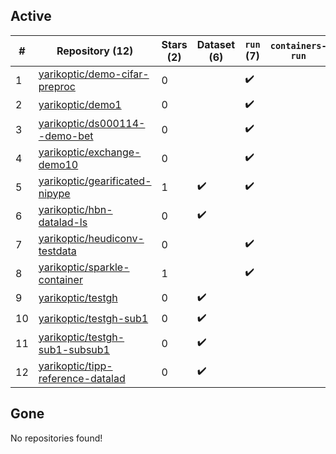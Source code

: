 ## Active
| # | Repository (12) | Stars (2) | Dataset (6) | `run` (7) | `containers-run` |
| --- | --- | --- | --- | --- | --- |
| 1 | [yarikoptic/demo-cifar-preproc](https://github.com/yarikoptic/demo-cifar-preproc) | 0 |  | :heavy_check_mark: |  |
| 2 | [yarikoptic/demo1](https://github.com/yarikoptic/demo1) | 0 |  | :heavy_check_mark: |  |
| 3 | [yarikoptic/ds000114--demo-bet](https://github.com/yarikoptic/ds000114--demo-bet) | 0 |  | :heavy_check_mark: |  |
| 4 | [yarikoptic/exchange-demo10](https://github.com/yarikoptic/exchange-demo10) | 0 |  | :heavy_check_mark: |  |
| 5 | [yarikoptic/gearificated-nipype](https://github.com/yarikoptic/gearificated-nipype) | 1 | :heavy_check_mark: | :heavy_check_mark: |  |
| 6 | [yarikoptic/hbn-datalad-ls](https://github.com/yarikoptic/hbn-datalad-ls) | 0 | :heavy_check_mark: |  |  |
| 7 | [yarikoptic/heudiconv-testdata](https://github.com/yarikoptic/heudiconv-testdata) | 0 |  | :heavy_check_mark: |  |
| 8 | [yarikoptic/sparkle-container](https://github.com/yarikoptic/sparkle-container) | 1 |  | :heavy_check_mark: |  |
| 9 | [yarikoptic/testgh](https://github.com/yarikoptic/testgh) | 0 | :heavy_check_mark: |  |  |
| 10 | [yarikoptic/testgh-sub1](https://github.com/yarikoptic/testgh-sub1) | 0 | :heavy_check_mark: |  |  |
| 11 | [yarikoptic/testgh-sub1-subsub1](https://github.com/yarikoptic/testgh-sub1-subsub1) | 0 | :heavy_check_mark: |  |  |
| 12 | [yarikoptic/tipp-reference-datalad](https://github.com/yarikoptic/tipp-reference-datalad) | 0 | :heavy_check_mark: |  |  |

## Gone
No repositories found!
